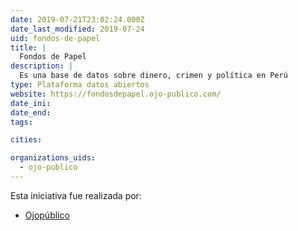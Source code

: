```yaml
---
date: 2019-07-21T23:02:24.000Z
date_last_modified: 2019-07-24
uid: fondos-de-papel
title: |
  Fondos de Papel
description: |
  Es una base de datos sobre dinero, crimen y política en Perú
type: Plataforma datos abiertos
website: https://fondosdepapel.ojo-publico.com/
date_ini: 
date_end: 
tags:

cities: 

organizations_uids:
  - ojo-publico
---
```


Esta iniciativa fue realizada por:

- [Ojopúblico](/organizaciones/ojo-publico)
